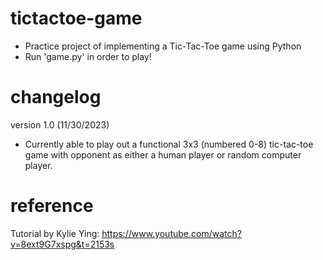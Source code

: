 # tictactoe-game
- Practice project of implementing a Tic-Tac-Toe game using Python
- Run 'game.py' in order to play!

# changelog
version 1.0 (11/30/2023)
- Currently able to play out a functional 3x3 (numbered 0-8) tic-tac-toe game with opponent as either a human player or random computer player.

# reference
Tutorial by Kylie Ying: https://www.youtube.com/watch?v=8ext9G7xspg&t=2153s
